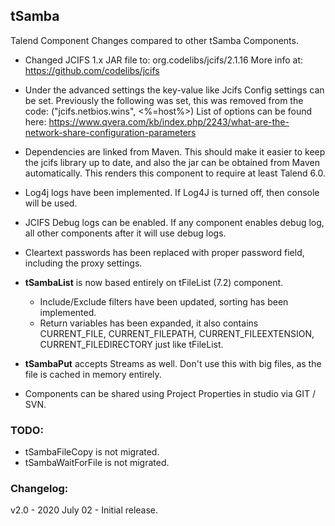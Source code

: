 ## tSamba
Talend Component
Changes compared to other tSamba Components.

 * Changed JCIFS 1.x JAR file to: org.codelibs/jcifs/2.1.16 
More info at: https://github.com/codelibs/jcifs 
* Under the advanced settings the key-value like Jcifs Config settings can be set. Previously the following was set, this was removed from the code: ("jcifs.netbios.wins", <%=host%>)
List of options  can be found here:
https://www.qvera.com/kb/index.php/2243/what-are-the-network-share-configuration-parameters 
* Dependencies are linked from Maven. This should make it easier to keep the jcifs library up to date, and also the jar can be obtained from Maven automatically. This renders this component to require at least Talend 6.0.
* Log4j logs have been implemented. If Log4J is turned off, then console will be used.
* JCIFS Debug logs can be enabled. If any component enables debug log, all other components after it will use debug logs.
* Cleartext passwords has been replaced with proper password field, including the proxy settings.

* __tSambaList__ is now based entirely on tFileList (7.2) component.
	- Include/Exclude filters have been updated, sorting has been implemented.
	- Return variables has been expanded, it also contains CURRENT_FILE, CURRENT_FILEPATH, CURRENT_FILEEXTENSION, CURRENT_FILEDIRECTORY just like tFileList.

* __tSambaPut__ accepts Streams as well. Don't use this with big files, as the file is cached in memory entirely.

* Components can be shared using Project Properties in studio via GIT / SVN.

### TODO:
* tSambaFileCopy is not migrated.
* tSambaWaitForFile is not migrated.

### Changelog: 
v2.0 - 2020 July 02 - Initial release.